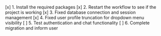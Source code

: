 [x] 1. Install the required packages
[x] 2. Restart the workflow to see if the project is working
[x] 3. Fixed database connection and session management
[x] 4. Fixed user profile truncation for dropdown menu visibility
[ ] 5. Test authentication and chat functionality
[ ] 6. Complete migration and inform user